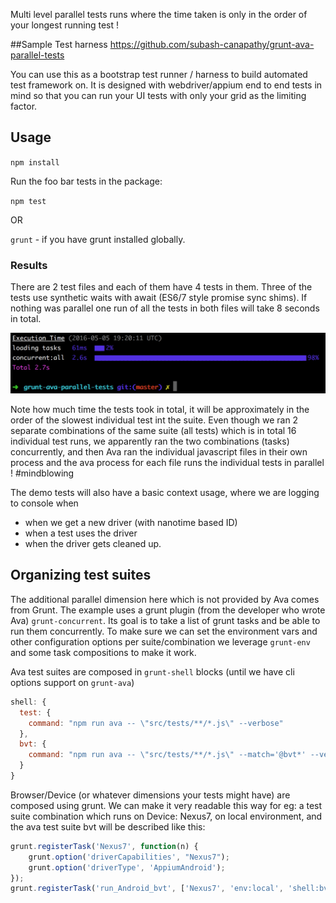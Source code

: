 Multi level parallel tests runs where the time taken is only in the order of your longest running test !

##Sample Test harness
https://github.com/subash-canapathy/grunt-ava-parallel-tests

You can use this as a bootstrap test runner / harness to build automated test framework on. It is designed with webdriver/appium end to end tests in mind so that you can run your UI tests with only your grid as the limiting factor.
## Usage
`npm install`

Run the foo bar tests in the package:

`npm test`

OR

`grunt` - if you have grunt installed globally.

### Results

There are 2 test files and each of them have 4 tests in them. Three of the tests use synthetic waits with await (ES6/7 style promise sync shims). If nothing was parallel one run of all the tests in both files will take 8 seconds in total.

![TestResultsWithTime](https://github.com/subash-canapathy/grunt-ava-parallel-tests/blob/master/screenshots/testResultsWithTime.png?raw=true)

Note how much time the tests took in total, it will be approximately in the order of the slowest individual test int the suite. Even though we ran 2 separate combinations of the same suite (all tests) which is in total 16 individual test runs, we apparently ran the two combinations (tasks) concurrently, and then Ava ran the individual javascript files in their own process and the ava process for each file runs the individual tests in parallel ! #mindblowing

The demo tests will also have a basic context usage, where we are logging to console when
* when we get a new driver (with nanotime based ID)
* when a test uses the driver
* when the driver gets cleaned up.

## Organizing test suites

The additional parallel dimension here which is not provided by Ava comes from Grunt. The example uses a grunt plugin (from the developer who wrote Ava) `grunt-concurrent`. Its goal is to take a list of grunt tasks and be able to run them concurrently.
To make sure we can set the environment vars and other configuration options per suite/combination we leverage `grunt-env` and some task compositions to make it work.

Ava test suites are composed in `grunt-shell` blocks (until we have cli options support on `grunt-ava`)
```js
shell: {
  test: {
    command: "npm run ava -- \"src/tests/**/*.js\" --verbose"
  },
  bvt: {
    command: "npm run ava -- \"src/tests/**/*.js\" --match='@bvt*' --verbose"
  }
}
```

Browser/Device (or whatever dimensions your tests might have) are composed using grunt. We can make it very readable this way for eg:
a test suite combination which runs on Device: Nexus7, on local environment, and the ava test suite bvt will be described like this:
```js
grunt.registerTask('Nexus7', function(n) {
    grunt.option('driverCapabilities', "Nexus7");
    grunt.option('driverType', 'AppiumAndroid');
});
grunt.registerTask('run_Android_bvt', ['Nexus7', 'env:local', 'shell:bvt']);
```
